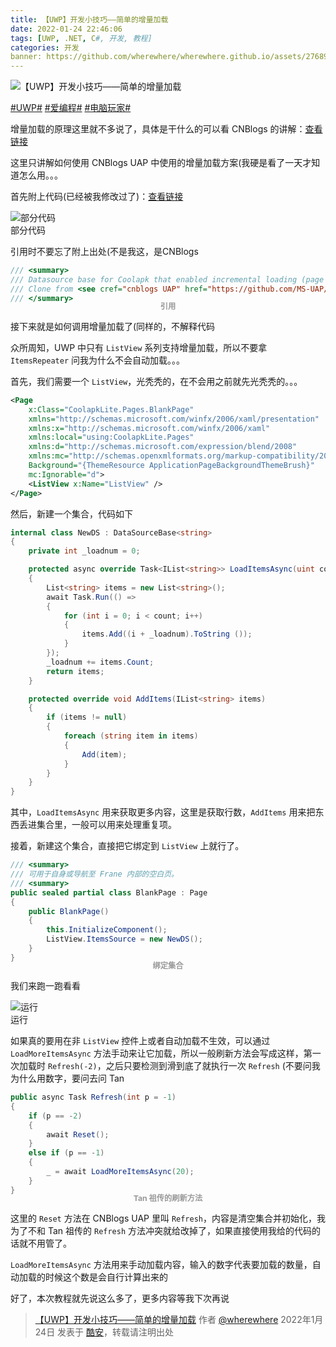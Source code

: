 ```yaml
---
title: 【UWP】开发小技巧――简单的增量加载
date: 2022-01-24 22:46:06
tags: [UWP, .NET, C#, 开发, 教程]
categories: 开发
banner: https://github.com/wherewhere/wherewhere.github.io/assets/27689196/85655d62-1f07-4889-9191-143ce0be5971
---
```

![【UWP】开发小技巧――简单的增量加载](https://github.com/wherewhere/wherewhere.github.io/assets/27689196/85655d62-1f07-4889-9191-143ce0be5971)

<style>
  figcaption.figure {
    color: #999;
    font-size: 0.875em;
    font-weight: bold;
    line-height: 1;
    margin: -15px auto 15px;
    text-align: center;
  }
</style>

[#UWP#](https://www.coolapk.com/t/UWP) [#爱编程#](https://www.coolapk.com/t/爱编程) [#电脑玩家#](https://www.coolapk.com/t/电脑玩家)

增量加载的原理这里就不多说了，具体是干什么的可以看 CNBlogs 的讲解：[查看链接](https://www.cnblogs.com/ms-uap/p/4155601.html)

这里只讲解如何使用 CNBlogs UAP 中使用的增量加载方案(我硬是看了一天才知道怎么用。。。

首先附上代码(已经被我修改过了)：[查看链接](https://github.com/Coolapk-UWP/Coolapk-Lite/tree/master/CoolapkLite/CoolapkLite.Core/Helpers/DataSource)

<img src="https://github.com/wherewhere/wherewhere.github.io/assets/27689196/1530f06c-0be9-4f1e-b915-b0b2175cfaea" alt="部分代码" />
<figcaption>部分代码</figcaption>

引用时不要忘了附上出处(不是我这，是CNBlogs<!--more-->

```cs
/// <summary>
/// Datasource base for Coolapk that enabled incremental loading (page based). <br/>
/// Clone from <see cref="cnblogs UAP" href="https://github.com/MS-UAP/cnblogs-UAP" />.
/// </summary>
```
<figcaption class="figure">引用</figcaption>

接下来就是如何调用增量加载了(同样的，不解释代码

众所周知，UWP 中只有 `ListView` 系列支持增量加载，所以不要拿 `ItemsRepeater` 问我为什么不会自动加载。。。

首先，我们需要一个 `ListView`，光秃秃的，在不会用之前就先光秃秃的。。。

```xml
<Page
    x:Class="CoolapkLite.Pages.BlankPage"
    xmlns="http://schemas.microsoft.com/winfx/2006/xaml/presentation"
    xmlns:x="http://schemas.microsoft.com/winfx/2006/xaml"
    xmlns:local="using:CoolapkLite.Pages"
    xmlns:d="http://schemas.microsoft.com/expression/blend/2008"
    xmlns:mc="http://schemas.openxmlformats.org/markup-compatibility/2006"
    Background="{ThemeResource ApplicationPageBackgroundThemeBrush}"
    mc:Ignorable="d">
    <ListView x:Name="ListView" />
</Page>
```

然后，新建一个集合，代码如下

```cs
internal class NewDS : DataSourceBase<string>
{
    private int _loadnum = 0;

    protected async override Task<IList<string>> LoadItemsAsync(uint count)
    {
        List<string> items = new List<string>();
        await Task.Run(() =>
        {
            for (int i = 0; i < count; i++)
            {
                items.Add((i + _loadnum).ToString ());
            }
        });
        _loadnum += items.Count;
        return items;
    }

    protected override void AddItems(IList<string> items)
    {
        if (items != null)
        {
            foreach (string item in items)
            {
                Add(item);
            }
        }
    }
}
```

其中，`LoadItemsAsync` 用来获取更多内容，这里是获取行数，`AddItems` 用来把东西丢进集合里，一般可以用来处理重复项。

接着，新建这个集合，直接把它绑定到 `ListView` 上就行了。

```cs
/// <summary>
/// 可用于自身或导航至 Frane 内部的空白页。
/// <summary>
public sealed partial class BlankPage : Page
{
    public BlankPage()
    {
        this.InitializeComponent();
        ListView.ItemsSource = new NewDS();
    }
}
```
<figcaption class="figure">绑定集合</figcaption>

我们来跑一跑看看

<img src="https://github.com/wherewhere/wherewhere.github.io/assets/27689196/e7ac2f2a-334c-4e5e-ba84-5c606ca427b3" alt="运行" />
<figcaption>运行</figcaption>

如果真的要用在非 `ListView` 控件上或者自动加载不生效，可以通过 `LoadMoreItemsAsync` 方法手动来让它加载，所以一般刷新方法会写成这样，第一次加载时 `Refresh(-2)`，之后只要检测到滑到底了就执行一次 `Refresh` (不要问我为什么用数字，要问去问 Tan

```cs
public async Task Refresh(int p = -1)
{
    if (p == -2)
    {
        await Reset();
    }
    else if (p == -1)
    {
        _ = await LoadMoreItemsAsync(20);
    }
}
```
<figcaption class="figure">Tan 祖传的刷新方法</figcaption>

这里的 `Reset` 方法在 CNBlogs UAP 里叫 `Refresh`，内容是清空集合并初始化，我为了不和 Tan 祖传的 `Refresh` 方法冲突就给改掉了，如果直接使用我给的代码的话就不用管了。

`LoadMoreItemsAsync` 方法用来手动加载内容，输入的数字代表要加载的数量，自动加载的时候这个数是会自行计算出来的

好了，本次教程就先说这么多了，更多内容等我下次再说

> [【UWP】开发小技巧――简单的增量加载](https://www.coolapk.com/feed/33071083?shareKey=MGUwNzc1MzBlZGViNjYzZmNhZDA) 作者 [@wherewhere](https://www.coolapk.com/u/wherewhere) 2022年1月24日 发表于 [酷安](https://www.coolapk.com "Coolapk")，转载请注明出处
